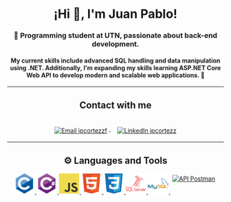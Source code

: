 <h1 align="center">¡Hi 👋, I'm Juan Pablo! </h1>
<h3 align="center">🌱 Programming student at UTN, passionate about back-end development.</h3>
<h4 align="center">My current skills include advanced SQL handling and data manipulation using .NET. Additionally, I'm expanding my skills learning ASP.NET Core Web API to develop modern and scalable web applications. 🚀</h4>

---

<h2 align="center">Contact with me</h2>

<br>
<div align="center">
  <a href="mailto:jpcortezzf@gmail.com" title="Email: jpcortezzf@gmail.com">
    <img src="https://img.icons8.com/fluent/48/000000/gmail.png" alt="Email jpcortezzf" style="vertical-align:top; margin:4px" width="48" height="48">
  </a>&nbsp;&nbsp;
  <a href="https://www.linkedin.com/in/jpcortezz/" title="LinkedIn: jpcortezz">
    <img src="https://img.icons8.com/color/48/000000/linkedin.png" alt="LinkedIn jpcortezz" style="vertical-align:top; margin:4px" width="48" height="48">
  </a>
</div>

---

<h2 align="center">⚙ Languages and Tools</h2>
<div align="center">
  <a href="https://en.wikipedia.org/wiki/C_(programming_language)">
    <img src="https://raw.githubusercontent.com/devicons/devicon/master/icons/c/c-original.svg" alt="C" width="48" height="48"/>
  </a>
  <a href="https://docs.microsoft.com/en-us/dotnet/csharp/">
    <img src="https://raw.githubusercontent.com/devicons/devicon/master/icons/csharp/csharp-original.svg" alt="C#" width="48" height="48"/>
  </a>
  <a href="https://developer.mozilla.org/en-US/docs/Web/JavaScript">
    <img src="https://raw.githubusercontent.com/devicons/devicon/master/icons/javascript/javascript-original.svg" alt="JavaScript" width="48" height="48"/>
  </a>
  <a href="https://developer.mozilla.org/en-US/docs/Web/HTML">
    <img src="https://raw.githubusercontent.com/devicons/devicon/master/icons/html5/html5-original.svg" alt="HTML" width="48" height="48"/>
  </a>
  <a href="https://developer.mozilla.org/en-US/docs/Web/CSS">
    <img src="https://raw.githubusercontent.com/devicons/devicon/master/icons/css3/css3-original.svg" alt="CSS" width="48" height="48"/>
  </a>
  <a href="https://www.microsoft.com/en-us/sql-server">
    <img src="https://raw.githubusercontent.com/devicons/devicon/master/icons/microsoftsqlserver/microsoftsqlserver-plain-wordmark.svg" alt="SQL Server" width="48" height="48"/>
  </a>
  <a href="https://www.mysql.com/">
    <img src="https://raw.githubusercontent.com/devicons/devicon/master/icons/mysql/mysql-original-wordmark.svg" alt="MySQL" width="48" height="48"/>
  </a>
  <a href="https://www.postman.com/">
    <img src="https://user-images.githubusercontent.com/2676579/34940598-17cc20f0-f9be-11e7-8c6d-f0190d502d64.png" alt="API Postman" style="vertical-align:top; margin:4px" width="48" height="48"/>
  </a>
</div>
